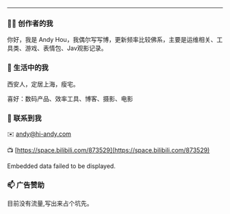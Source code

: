 <!-- <div style="width:200px; height:auto; "><img src="\imgs\about\body.png"></div> -->

<!-- <progress value="0.28">28.5%</progress> -->
<hr>


### ✍🏻 创作者的我
你好，我是 Andy Hou，我偶尔写写博，更新频率比较佛系，主要是运维相关、工具类、游戏、表情包、Jav观影记录。


### 🏡 生活中的我
西安人，定居上海，瘦宅。

喜好：数码产品、效率工具、博客、摄影、电影

### 🍺 联系到我
✉️ andy@hi-andy.com

📺 [https://space.bilibili.com/873529](https://space.bilibili.com/873529)

 <object data="//widget.weibo.com/weiboshow/index.php?language=&width=0&height=300&fansRow=2&ptype=0&speed=0&skin=1&isTitle=0&noborder=1&isWeibo=1&isFans=0&uid=2063357944&verifier=a81cad33&colors=d6f3f7,ffffff,000000,90CAF9,ecfbfd&dpc=1" width="600px" height="300px" type="text/html">
    Embedded data failed to be displayed.
</object>

### 📫 广告赞助
目前没有流量,写出来占个坑先。